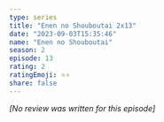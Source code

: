 ```yaml
---
type: series
title: "Enen no Shouboutai 2x13"
date: "2023-09-03T15:35:46"
name: "Enen no Shouboutai"
season: 2
episode: 13
rating: 2
ratingEmoji: ⭐️⭐️
share: false
---
```


_[No review was written for this episode]_
